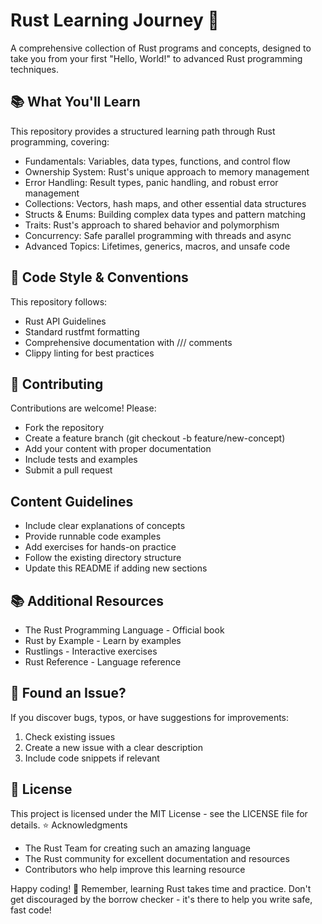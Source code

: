# Rust Learning Journey 🦀

A comprehensive collection of Rust programs and concepts, designed to take you from your first "Hello, World!" to advanced Rust programming techniques.
## 📚 What You'll Learn
This repository provides a structured learning path through Rust programming, covering:

- Fundamentals: Variables, data types, functions, and control flow
- Ownership System: Rust's unique approach to memory management
- Error Handling: Result types, panic handling, and robust error management
- Collections: Vectors, hash maps, and other essential data structures
- Structs & Enums: Building complex data types and pattern matching
- Traits: Rust's approach to shared behavior and polymorphism
- Concurrency: Safe parallel programming with threads and async
- Advanced Topics: Lifetimes, generics, macros, and unsafe code

## 📝 Code Style & Conventions
This repository follows:

- Rust API Guidelines
- Standard rustfmt formatting
- Comprehensive documentation with /// comments
- Clippy linting for best practices

## 🤝 Contributing
Contributions are welcome! Please:

- Fork the repository
- Create a feature branch (git checkout -b feature/new-concept)
- Add your content with proper documentation
- Include tests and examples
- Submit a pull request

## Content Guidelines

- Include clear explanations of concepts
- Provide runnable code examples
- Add exercises for hands-on practice
- Follow the existing directory structure
- Update this README if adding new sections

## 📚 Additional Resources

- The Rust Programming Language - Official book
- Rust by Example - Learn by examples
- Rustlings - Interactive exercises
- Rust Reference - Language reference

## 🐛 Found an Issue?
If you discover bugs, typos, or have suggestions for improvements:

1. Check existing issues
2. Create a new issue with a clear description
3. Include code snippets if relevant

## 📄 License
This project is licensed under the MIT License - see the LICENSE file for details.
⭐ Acknowledgments

- The Rust Team for creating such an amazing language
- The Rust community for excellent documentation and resources
- Contributors who help improve this learning resource


Happy coding! 🦀 Remember, learning Rust takes time and practice. Don't get discouraged by the borrow checker - it's there to help you write safe, fast code!